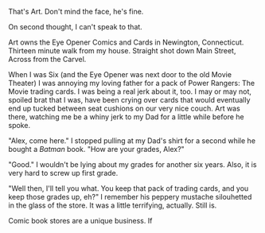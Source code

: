 That's Art. Don't mind the face, he's fine. 

On second thought, I can't speak to that. 

Art owns the Eye Opener Comics and Cards in Newington, Connecticut. Thirteen minute walk from my house. Straight shot down Main Street, Across from the Carvel. 

When I was Six (and the Eye Opener was next door to the old Movie Theater) I was annoying my loving father for a pack of Power Rangers: The Movie trading cards. I was being a real jerk about it, too. I may or may not, spoiled brat that I was, have been crying over cards that would eventually end up tucked between seat cushions on our very nice couch. Art was there, watching me be a whiny jerk to my Dad for a little while before he spoke. 

"Alex, come here." I stopped pulling at my Dad's shirt for a second while he bought a *Batman* book. "How are your grades, Alex?" 

"Good." I wouldn't be lying about my grades for another six years. Also, it is very hard to screw up first grade. 

"Well then, I'll tell you what. You keep that pack of trading cards, and you keep those grades up, eh?" I remember his peppery mustache silouhetted in the glass of the store. It was a little terrifying, actually. Still is. 

Comic book stores are a unique business. If 

   
